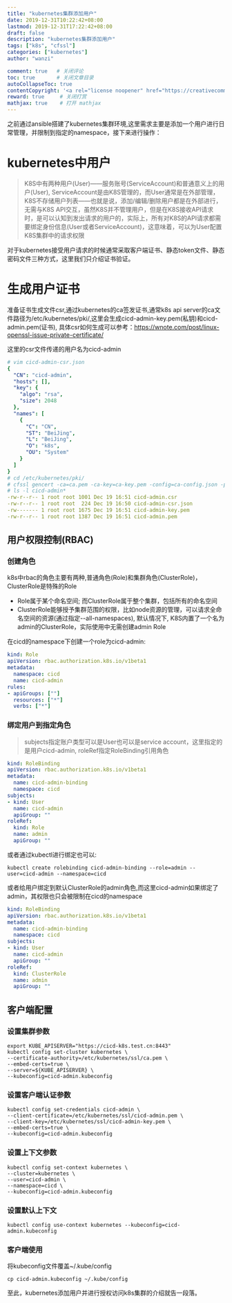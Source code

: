 ```yaml
---
title: "kubernetes集群添加用户"
date: 2019-12-31T10:22:42+08:00
lastmod: 2019-12-31T17:22:42+08:00
draft: false
description: "kubernetes集群添加用户"
tags: ["k8s", "cfssl"]
categories: ["kubernetes"]
author: "wanzi"

comment: true   # 关闭评论
toc: true       # 关闭文章目录
autoCollapseToc: true
contentCopyright: '<a rel="license noopener" href="https://creativecommons.org/licenses/by-nc-nd/4.0/" target="_blank">CC BY-NC-ND 4.0</a>'
reward: true     # 关闭打赏
mathjax: true    # 打开 mathjax
---
```


之前通过ansible搭建了kubernetes集群环境,这里需求主要是添加一个用户进行日常管理，并限制到指定的namespace，接下来进行操作：

# kubernetes中用户

> K8S中有两种用户(User)——服务账号(ServiceAccount)和普通意义上的用户(User), ServiceAccount是由K8S管理的，而User通常是在外部管理，K8S不存储用户列表——也就是说，添加/编辑/删除用户都是在外部进行，无需与K8S API交互，虽然K8S并不管理用户，但是在K8S接收API请求时，是可以认知到发出请求的用户的，实际上，所有对K8S的API请求都需要绑定身份信息(User或者ServiceAccount)，这意味着，可以为User配置K8S集群中的请求权限

对于kubernetes接受用户请求的时候通常采取客户端证书、静态token文件、静态密码文件三种方式，这里我们只介绍证书验证。

# 生成用户证书

准备证书生成文件csr,通过kubernetes的ca签发证书,通常k8s api server的ca文件路径为/etc/kubernetes/pki/,这里会生成cicd-admin-key.pem(私钥)和cicd-admin.pem(证书), 具体csr如何生成可以参考：https://wnote.com/post/linux-openssl-issue-private-certificate/

这里的csr文件传递的用户名为cicd-admin
```yaml
# vim cicd-admin-csr.json
{
  "CN": "cicd-admin",
  "hosts": [],
  "key": {
    "algo": "rsa",
    "size": 2048
  },
  "names": [
    {
      "C": "CN",
      "ST": "BeiJing",
      "L": "BeiJing",
      "O": "k8s",
      "OU": "System"
    }
  ]
}
# cd /etc/kubernetes/pki/ 
# cfssl gencert -ca=ca.pem -ca-key=ca-key.pem -config=ca-config.json -profile=kubernetes  cicd-admin-csr.json | cfssljson -bare cicd-admin
# ls -l cicd-admin*
-rw-r--r-- 1 root root 1001 Dec 19 16:51 cicd-admin.csr
-rw-r--r-- 1 root root  224 Dec 19 16:50 cicd-admin-csr.json
-rw------- 1 root root 1675 Dec 19 16:51 cicd-admin-key.pem
-rw-r--r-- 1 root root 1387 Dec 19 16:51 cicd-admin.pem
```

## 用户权限控制(RBAC)

### 创建角色

k8s中rbac的角色主要有两种,普通角色(Role)和集群角色(ClusterRole)，ClusterRole是特殊的Role 
* Role属于某个命名空间; 而ClusterRole属于整个集群，包括所有的命名空间
* ClusterRole能够授予集群范围的权限，比如node资源的管理，可以请求全命名空间的资源(通过指定--all-namespaces), 默认情况下, K8S内置了一个名为admin的ClusterRole，实际使用中无需创建admin Role

在cicd的namespace下创建一个role为cicd-admin:

```yaml
kind: Role
apiVersion: rbac.authorization.k8s.io/v1beta1
metadata:
  namespace: cicd
  name: cicd-admin
rules:
- apiGroups: [""]
  resources: ["*"]
  verbs: ["*"]
```

### 绑定用户到指定角色

> subjects指定账户类型可以是User也可以是service account，这里指定的是用户cicd-admin, roleRef指定RoleBinding引用角色

```yaml
kind: RoleBinding
apiVersion: rbac.authorization.k8s.io/v1beta1
metadata:
  name: cicd-admin-binding
  namespace: cicd
subjects:
- kind: User
  name: cicd-admin
  apiGroup: ""
roleRef:
  kind: Role
  name: admin
  apiGroup: ""
```
或者通过kubectl进行绑定也可以:
```shell
kubectl create rolebinding cicd-admin-binding --role=admin --user=cicd-admin --namespace=cicd
```
或者给用户绑定到默认ClusterRole的admin角色,而这里cicd-admin如果绑定了admin，其权限也只会被限制在cicd的namespace
```yaml
kind: RoleBinding
apiVersion: rbac.authorization.k8s.io/v1beta1
metadata:
  name: cicd-admin-binding
  namespace: cicd
subjects:
- kind: User
  name: cicd-admin
  apiGroup: ""
roleRef:
  kind: ClusterRole
  name: admin
  apiGroup: ""
```


## 客户端配置

### 设置集群参数

```shell
export KUBE_APISERVER="https://cicd-k8s.test.cn:8443"
kubectl config set-cluster kubernetes \
--certificate-authority=/etc/kubernetes/ssl/ca.pem \
--embed-certs=true \
--server=${KUBE_APISERVER} \
--kubeconfig=cicd-admin.kubeconfig
```

### 设置客户端认证参数

```shell
kubectl config set-credentials cicd-admin \
--client-certificate=/etc/kubernetes/ssl/cicd-admin.pem \
--client-key=/etc/kubernetes/ssl/cicd-admin-key.pem \
--embed-certs=true \
--kubeconfig=cicd-admin.kubeconfig
```

### 设置上下文参数
```shell
kubectl config set-context kubernetes \
--cluster=kubernetes \
--user=cicd-admin \
--namespace=cicd \
--kubeconfig=cicd-admin.kubeconfig
```

### 设置默认上下文

```shell
kubectl config use-context kubernetes --kubeconfig=cicd-admin.kubeconfig
```

### 客户端使用
将kubeconfig文件覆盖~/.kube/config
```shell
cp cicd-admin.kubeconfig ~/.kube/config
```
至此，kubernetes添加用户并进行授权访问k8s集群的介绍就告一段落。
